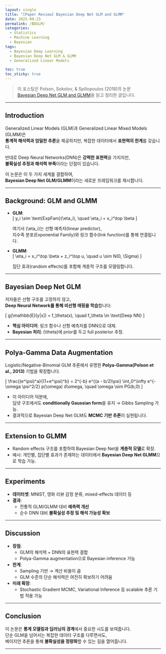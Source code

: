 ```yaml
---
layout: single  
title: "[Paper Review] Bayesian Deep Net GLM and GLMM"  
date: 2025-09-23  
permalink: /BDGLM/  
categories:  
  - Statistics
  - Machine Learning
  - Bayesian
tags:  
  - Bayesian Deep Learning
  - Bayesian Deep Net GLM & GLMM
  - Generalized Linear Models

toc: true  
toc_sticky: true  
---
```


> 이 포스팅은 Polson, Sokolov, & Spiliopoulos (2018)의 논문  
> [Bayesian Deep Net GLM and GLMM](https://arxiv.org/pdf/1805.10157)을 읽고 정리한 글입니다.  

---

## Introduction

Generalized Linear Models (GLM)과 Generalized Linear Mixed Models (GLMM)은  
**통계적 해석력과 엄밀한 추론**을 제공하지만, 복잡한 데이터에서 **표현력의 한계**를 갖습니다.  

반대로 Deep Neural Networks(DNN)은 **강력한 표현력**을 가지지만,  
**불확실성 추정과 해석력 부족**이라는 단점이 있습니다.  

이 논문은 이 두 가지 세계를 결합하여,  
**Bayesian Deep Net GLM/GLMM**이라는 새로운 프레임워크를 제시합니다.  

---

## Background: GLM and GLMM

- **GLM**:  
  \[
  y_i \sim \text{ExpFam}(\eta_i), \quad \eta_i = x_i^\top \beta
  \]

  여기서 \(\eta_i\)는 선형 예측자(linear predictor),  
  지수족 분포(Exponential Family)와 링크 함수(link function)를 통해 연결됩니다.  

- **GLMM**:  
  \[
  \eta_i = x_i^\top \beta + z_i^\top u, \quad u \sim N(0, \Sigma)
  \]

  집단 효과(random effects)를 포함해 계층적 구조를 모델링합니다.  

---

## Bayesian Deep Net GLM

저자들은 선형 구조를 고정하지 않고,  
**Deep Neural Network를 통해 비선형 매핑을 학습**합니다:

\[
g(\mathbb{E}[y|x]) = f_\theta(x), \quad f_\theta \in \text{Deep NN}
\]

- **핵심 아이디어**: 링크 함수나 선형 예측자를 DNN으로 대체.  
- **Bayesian 처리**: \(\theta\)에 prior를 두고 full posterior 추정.  

---

## Polya-Gamma Data Augmentation

Logistic/Negative-Binomial GLM 추론에서 유명한 **Polya-Gamma(Polson et al., 2013)** 기법을 확장합니다.  

\[
\frac{(e^\psi)^a}{(1+e^\psi)^b} 
= 2^{-b} e^{(a - b/2)\psi} 
\int_0^\infty e^{-\omega \psi^2/2} p(\omega) d\omega, \quad \omega \sim PG(b,0)
\]

- 이 아이디어 덕분에,  
  딥넷 구조에서도 **conditionally Gaussian form**을 유지 → Gibbs Sampling 가능.  
- 결과적으로 Bayesian Deep Net GLM도 **MCMC 기반 추론**이 실현됩니다.  

---

## Extension to GLMM

- Random effects 구조를 포함하여 Bayesian Deep Net을 **계층적 모델**로 확장.  
- 예시: 개인별, 집단별 효과가 존재하는 데이터에서 **Bayesian Deep Net GLMM**으로 학습 가능.  

---

## Experiments

- **데이터셋**: MNIST, 영화 리뷰 감정 분류, mixed-effects 데이터 등  
- **결과**:
  - 전통적 GLM/GLMM 대비 **예측력 개선**  
  - 순수 DNN 대비 **불확실성 추정 및 해석 가능성 확보**  

---

## Discussion

- **장점**:
  - GLM의 해석력 + DNN의 표현력 결합  
  - Polya-Gamma augmentation으로 Bayesian inference 가능  
- **한계**:
  - Sampling 기반 → 계산 비용이 큼  
  - GLM 수준의 단순 해석력은 여전히 확보하기 어려움  
- **미래 확장**:
  - Stochastic Gradient MCMC, Variational Inference 등 scalable 추론 기법 적용 가능  

---

## Conclusion

이 논문은 **통계 모델링과 딥러닝의 경계**에서 중요한 시도를 보여줍니다.  
단순 GLM을 넘어서는 복잡한 데이터 구조를 다루면서도,  
베이지안 추론을 통해 **불확실성을 정량화**할 수 있는 길을 열어줍니다.  

---